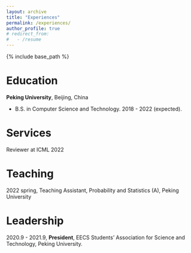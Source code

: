 ```yaml
---
layout: archive
title: "Experiences"
permalink: /experiences/
author_profile: true
# redirect_from:
#   - /resume
---
```


{% include base_path %}


Education
=====
**Peking University**, Beijing, China
* B.S. in Computer Science and Technology. 2018 - 2022 (expected).

Services
=====
Reviewer at ICML 2022

Teaching
=====
2022 spring, Teaching Assistant, Probability and Statistics (A), Peking University

Leadership
=====
2020.9 - 2021.9, **President**, EECS Students’ Association for Science and Technology, Peking University.

